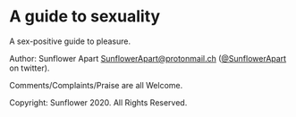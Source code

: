 # A guide to sexuality

A sex-positive guide to pleasure.

Author: Sunflower Apart
[SunflowerApart@protonmail.ch](mailto:SunflowerApart@protonmail.ch)
([@SunflowerApart](https://twitter.com/SunflowerApart) on twitter).

Comments/Complaints/Praise are all Welcome.

Copyright: Sunflower 2020. All Rights Reserved.

